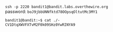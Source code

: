 `ssh -p 2220 bandit1@bandit.labs.overthewire.org`  
password: `boJ9jbbUNNfktd78OOpsqOltutMc3MY1`  

```bash
bandit1@bandit:~$ cat ./-
CV1DtqXWVFXTvM2F0k09SHz0YwRINYA9
```

